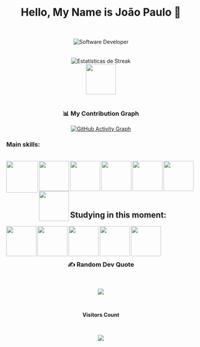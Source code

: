 <div align="center"> <h1>Hello, My Name is João Paulo 📓</h1> </div>



<br>
<br>


<div align="center">
  <img src="https://media.istockphoto.com/id/1470350413/vector/software-developer-working-with-computers.jpg?s=612x612&w=0&k=20&c=rMDiFqhfe3PUzikjGeCuSl-x4YlXFCcnM_psO4MlOU0=" alt="Software Developer">
</div>


 

<br>
<br>

<div align="center">
  <img src="https://github-readme-streak-stats.herokuapp.com/?user=JoaoPaulo23342&theme=dark&hide_border=false" alt="Estatísticas de Streak" />
</div>



<div align="center"> 


</a>


 
</a>


<a >
<img align="center"  
</a>
<br>


<a  href="https://www.linkedin.com/in/joaopauloresende/" target=_blank>
<img align="center"  height="80" width="80" src="https://github.com/carolbarbosa101/carolbarbosa101/assets/44561610/bc26a6f8-f0d3-4f15-82e1-55680c48f269">
</a>

</div>
<br>

<div align="center">

### 📊 My Contribution Graph

[![GitHub Activity Graph](https://github-readme-activity-graph.vercel.app/graph?username=JoaoPaulo23342&bg_color=000000&color=ffffff&line=ffffff&point=ffffff&area=true&area_color=1a1a1a&custom_title=JoaoPaulo's%20Contributions&hide_border=true&radius=8)](https://github.com/ashutosh00710/github-readme-activity-graph)

</div>

### Main skills:
<br>
<div align="left"> 
<img align="left" height="84" width="84" src="https://skillicons.dev/icons?i=javascript">

<img align="left" height="80" width="80" src="https://skillicons.dev/icons?i=css">

<img align="left"  height="80" width="80" src="https://skillicons.dev/icons?i=html">

<img align="left"  height="80" width="80" src="https://skillicons.dev/icons?i=react">

<img align="left"  height="80" width="80" src="https://github.com/carolbarbosa101/carolbarbosa101/assets/44561610/2a52f515-32c0-419a-8550-d196743d93dd">

<img align="left"  height="80" width="80" src="https://skillicons.dev/icons?i=php">

<img align="left"  height="80" width="80" src="https://skillicons.dev/icons?i=git">



</div>

<br>
<br> 
<br>
<br>
<br>
<br> 


<h2 align="left"> Studying in this moment: </h2>


<div align="left"> 

<img align="left"  height="80" width="80" src="https://github.com/carolbarbosa101/carolbarbosa101/assets/44561610/e3520d7c-c3c2-4dff-90e2-86355adc6f7c">


<img align="left"  height="80" width="80" src="https://github.com/carolbarbosa101/carolbarbosa101/assets/44561610/2a52f515-32c0-419a-8550-d196743d93dd">

<img align="left"  height="80" width="80" src="https://github.com/carolbarbosa101/carolbarbosa101/assets/44561610/67a682a9-e93d-4eed-831c-037ec6d536cc">


<img align="left"  height="80" width="80" src="https://skillicons.dev/icons?i=typescript">

<img align="left"  height="80" width="80" src="https://skillicons.dev/icons?i=tailwind">




</div>

<br>
<br>
<br>
<br>

<div align="center">

### ✍️ Random Dev Quote
<br>

![](https://quotes-github-readme.vercel.app/api?type=horizontal&theme=dark)

</div>
<div align="center">
  


<br>
<p align="centre"><b>Visitors Count</b></p> 
<br>
  
<p align="center"><img align="center" src="https://visit-counter.vercel.app/counter.png?page=https://github.com/JoaoPaulo23342?tab=overview&from=2024-11-01&to=2024-11-01&s=50&c=db006a&bg=00000000&no=7&ff=digi&tb=Visits%3A++&ta=" /></p> 
<br>
</div>


<div align="center">
<h3>
<img align="center" >
</a>
</div>

<br>
<br> 











